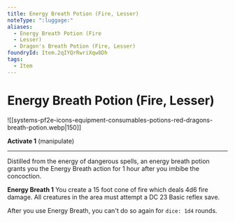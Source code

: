 ```yaml
---
title: Energy Breath Potion (Fire, Lesser)
noteType: ":luggage:"
aliases:
  - Energy Breath Potion (Fire
  - Lesser)
  - Dragon's Breath Potion (Fire, Lesser)
foundryId: Item.2qIYQrRwriXqw8Dh
tags:
  - Item
---
```


# Energy Breath Potion (Fire, Lesser)
![[systems-pf2e-icons-equipment-consumables-potions-red-dragons-breath-potion.webp|150]]

**Activate 1** (manipulate)

* * *

Distilled from the energy of dangerous spells, an energy breath potion grants you the Energy Breath action for 1 hour after you imbibe the concoction.

**Energy Breath 1** You create a 15 foot cone of fire which deals 4d6 fire damage. All creatures in the area must attempt a DC 23 Basic reflex save.

After you use Energy Breath, you can't do so again for `dice: 1d4` rounds.

